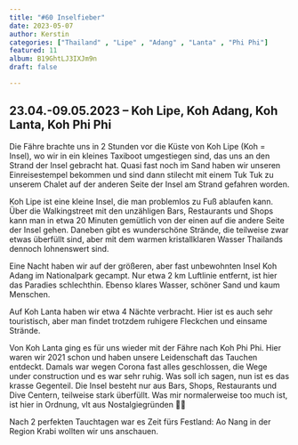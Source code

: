 ```yaml
---
title: "#60 Inselfieber"
date: 2023-05-07
author: Kerstin
categories: ["Thailand" , "Lipe" , "Adang" , "Lanta" , "Phi Phi"]
featured: 11
album: B19GhtLJ3IXJm9n
draft: false

---
```


## 23.04.-09.05.2023 – Koh Lipe, Koh Adang, Koh Lanta, Koh Phi Phi

Die Fähre brachte uns in 2 Stunden vor die Küste von Koh Lipe (Koh = Insel), wo wir in ein kleines Taxiboot umgestiegen sind, das uns an den Strand der Insel gebracht hat. Quasi fast noch im Sand haben wir unseren Einreisestempel bekommen und sind dann stilecht mit einem Tuk Tuk zu unserem Chalet auf der anderen Seite der Insel am Strand gefahren worden. 
 
Koh Lipe ist eine kleine Insel, die man problemlos zu Fuß ablaufen kann. Über die Walkingstreet mit den unzähligen Bars, Restaurants und Shops kann man in etwa 20 Minuten gemütlich von der einen auf die andere Seite der Insel gehen. Daneben gibt es wunderschöne Strände, die teilweise zwar etwas überfüllt sind, aber mit dem warmen kristallklaren Wasser Thailands dennoch lohnenswert sind.

Eine Nacht haben wir auf der größeren, aber fast unbewohnten Insel Koh Adang im Nationalpark gecampt. Nur etwa 2 km Luftlinie entfernt, ist hier das Paradies schlechthin. Ebenso klares Wasser, schöner Sand und kaum Menschen. 

Auf Koh Lanta haben wir etwa 4 Nächte verbracht. Hier ist es auch sehr touristisch, aber man findet trotzdem ruhigere Fleckchen und einsame Strände. 

Von Koh Lanta ging es für uns wieder mit der Fähre nach Koh Phi Phi. Hier waren wir 2021 schon und haben unsere Leidenschaft das Tauchen entdeckt. Damals war wegen Corona fast alles geschlossen, die Wege under construction und es war sehr ruhig. Was soll ich sagen, nun ist es das krasse Gegenteil. Die Insel besteht nur aus Bars, Shops, Restaurants und Dive Centern, teilweise stark überfüllt. Was mir normalerweise too much ist, ist hier in Ordnung, vlt aus Nostalgiegründen 🥹🤿 

Nach 2 perfekten Tauchtagen war es Zeit fürs Festland: Ao Nang in der Region Krabi wollten wir uns anschauen. 
